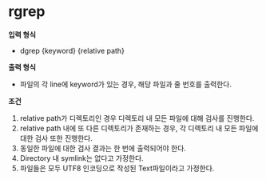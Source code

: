 # rgrep

**입력 형식**
 - dgrep {keyword} {relative path}

**출력 형식**
 - 파일의 각 line에 keyword가 있는 경우, 해당 파일과 줄 번호를 출력한다.

**조건**
1. relative path가 디렉토리인 경우 디렉토리 내 모든 파일에 대해 검사를 진행한다.
2. relative path 내에 또 다른 디렉토리가 존재하는 경우, 각 디렉토리 내 모든 파일에 대한 검사 또한 진행한다.
4. 동일한 파일에 대한 검사 결과는 한 번에 출력되어야 한다.
5. Directory 내 symlink는 없다고 가정한다.
6. 파일들은 모두 UTF8 인코딩으로 작성된 Text파일이라고 가정한다.

